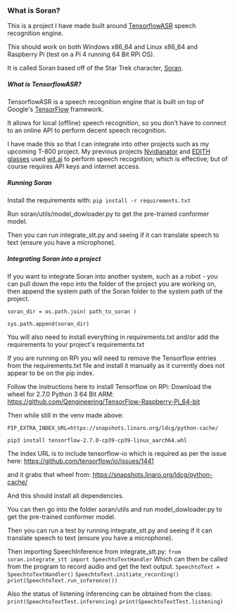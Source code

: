 ### What is Soran?
This is a project I have made built around [TensorflowASR](https://github.com/TensorSpeech/TensorFlowASR) 
speech recognition engine.

This should work on both Windows x86_64 and Linux x86_64 and Raspberry Pi (test on a Pi 4 running 64 Bit RPi OS).

It is called Soran based off of the Star Trek character, [Soran](https://memory-alpha.fandom.com/wiki/Tolian_Soran).

##### What is TensorflowASR?
TensorflowASR is a speech recognition engine that is built on top of Google's [TensorFlow](https://www.tensorflow.org/) 
framework.

It allows for local (offline) speech recognition, so you don't have to connect to an online API to perform decent 
speech recognition.

I have made this so that I can integrate into other projects such as my upcoming T-800 project. My previous projects 
[Nvidianator](https://www.hackster.io/314reactor/the-nvidianator-341f7a) and 
[EDITH glasses](https://www.hackster.io/314reactor/e-d-i-t-h-glasses-5604fa) used 
[wit.ai](https://wit.ai/) to perform speech recognition; which is effective; but of course requires API keys and
internet access.

##### Running Soran
Install the requirements with:
`pip install -r requirements.txt`

Run soran/utils/model_dowloader.py to get the pre-trained conformer model.

Then you can run integrate_stt.py and seeing if it can translate speech to text (ensure you have a microphone).

##### Integrating Soran into a project
If you want to integrate Soran into another system, such as a robot - you can pull down the repo into the folder of
the project you are working on, then append the system path of the Soran folder to the system path of the project.

`soran_dir = os.path.join( path_to_soran )`

`sys.path.append(soran_dir)`

You will also need to install everything in requirements.txt and/or add the requirements to your project's requirements.txt

If you are running on RPi you will need to remove the Tensorflow entries from the requirements.txt file and install
it manually as it currently does not appear to be on the pip index.

Follow the instructions here to install Tensorflow on RPi:
Download the wheel for 2.7.0 Python 3 64 Bit ARM: https://github.com/Qengineering/TensorFlow-Raspberry-Pi_64-bit

Then while still in the venv made above:

`PIP_EXTRA_INDEX_URL=https://snapshots.linaro.org/ldcg/python-cache/`

`pip3 install tensorflow-2.7.0-cp39-cp39-linux_aarch64.whl`

The index URL is to include tensorflow-io which is required as per the issue here: 
https://github.com/tensorflow/io/issues/1441

and it grabs that wheel from: https://snapshots.linaro.org/ldcg/python-cache/

And this should install all dependencies.

You can then go into the folder soran/utils and run model_dowloader.py to get the pre-trained conformer model.

Then you can run a test by running integrate_stt.py and seeing if it can translate speech to text 
(ensure you have a microphone).

Then importing SpeechInference from integrate_stt.py:
`from soran.integrate_stt import SpeechtoTextHandler`
Which can then be called from the program to record audio and get the text output.
`SpeechtoText = SpeechtoTextHandler()`
`SpeechtoText.initiate_recording()`
`print(SpeechtoText.run_inference())`

Also the status of listening inferencing can be obtained from the class:
`print(SpeechtoTextTest.inferencing)`
`print(SpeechtoTextTest.listening)`